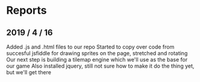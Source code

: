 # Reports

## 2019 / 4 / 16

Added .js and .html files to our repo
Started to copy over code from succesful jsfiddle for drawing sprites on the page, stretched and rotating
Our next step is building a tilemap engine which we'll use as the base for our game
Also installed jquery, still not sure how to make it do the thing yet, but we'll get there

